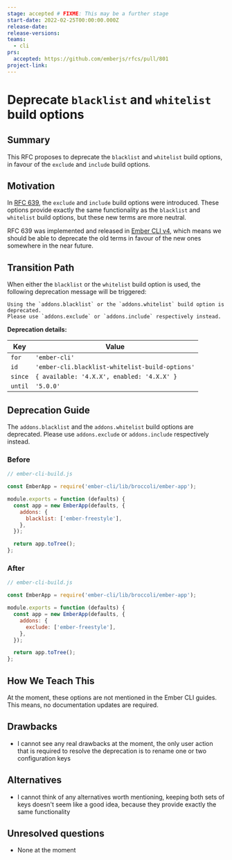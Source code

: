 ```yaml
---
stage: accepted # FIXME: This may be a further stage
start-date: 2022-02-25T00:00:00.000Z
release-date:
release-versions:
teams:
  - cli
prs:
  accepted: https://github.com/emberjs/rfcs/pull/801
project-link:
---
```


# Deprecate `blacklist` and `whitelist` build options

## Summary

This RFC proposes to deprecate the `blacklist` and `whitelist` build options, in
favour of the `exclude` and `include` build options.

## Motivation

In [RFC 639](https://emberjs.github.io/rfcs/0639-replace-blacklist-whitelist.html),
the `exclude` and `include` build options were introduced. These options provide
exactly the same functionality as the `blacklist` and `whitelist` build options,
but these new terms are more neutral.

RFC 639 was implemented and released in [Ember CLI v4](https://github.com/ember-cli/ember-cli/blob/master/CHANGELOG.md#v400),
which means we should be able to deprecate the old terms in favour of the new
ones somewhere in the near future.

## Transition Path

When either the `blacklist` or the `whitelist` build option is used, the
following deprecation message will be triggered:

```
Using the `addons.blacklist` or the `addons.whitelist` build option is deprecated.
Please use `addons.exclude` or `addons.include` respectively instead.
```

**Deprecation details:**

| Key     | Value                                           |
| ------- | ----------------------------------------------- |
| `for`   | `'ember-cli'`                                   |
| `id`    | `'ember-cli.blacklist-whitelist-build-options'` |
| `since` | `{ available: '4.X.X', enabled: '4.X.X' }`      |
| `until` | `'5.0.0'`                                       |

## Deprecation Guide

The `addons.blacklist` and the `addons.whitelist` build options are deprecated.
Please use `addons.exclude` or `addons.include` respectively instead.

### Before

```js
// ember-cli-build.js

const EmberApp = require('ember-cli/lib/broccoli/ember-app');

module.exports = function (defaults) {
  const app = new EmberApp(defaults, {
    addons: {
      blacklist: ['ember-freestyle'],
    },
  });

  return app.toTree();
};
```

### After

```js
// ember-cli-build.js

const EmberApp = require('ember-cli/lib/broccoli/ember-app');

module.exports = function (defaults) {
  const app = new EmberApp(defaults, {
    addons: {
      exclude: ['ember-freestyle'],
    },
  });

  return app.toTree();
};
```

## How We Teach This

At the moment, these options are not mentioned in the Ember CLI guides.
This means, no documentation updates are required.

## Drawbacks

- I cannot see any real drawbacks at the moment, the only user action that is
required to resolve the deprecation is to rename one or two configuration keys

## Alternatives

- I cannot think of any alternatives worth mentioning, keeping both sets of keys
doesn't seem like a good idea, because they provide exactly the same functionality

## Unresolved questions

- None at the moment
